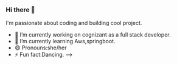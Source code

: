 ### Hi there 👋
I'm passionate about coding and building cool project.
- 🔭 I’m currently working on cognizant as a full stack developer.
- 🌱 I’m currently learning Aws,springboot.
- 😄 Pronouns:she/her
- ⚡ Fun fact:Dancing.
-->
